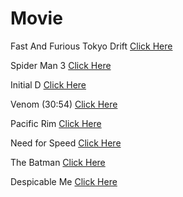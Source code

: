 # Movie
Fast And Furious Tokyo Drift
[Click Here](https://drive.google.com/file/d/1HAS9xxonRByJVXl9LcTWgTOsoa7WU4LI/view?usp=drivesdk)

Spider Man 3
[Click Here](https://drive.google.com/file/d/1JU2VOH_k4MKpVEXUXv101oZ6cbwOGBsE/view?usp=drivesdk)

Initial D
[Click Here](https://drive.google.com/file/d/1JFAuV8dY9UP-hhz9sWu3fS9C87KP0ovM/view?usp=drivesdk)

Venom (30:54)
[Click Here](https://drive.google.com/file/d/1S3u1l0MihGIkhkBR5uGWKYcJI6RHzoIf/view?usp=drivesdk)

Pacific Rim
[Click Here](https://drive.google.com/file/d/1S2Dxit3GJqXLKwnCRhXVuauvj6z5vshS/view?usp=drivesdk)

Need for Speed
[Click Here](https://drive.google.com/file/d/1c0iKES5NnydVxItM7W2o8BKaEYXExQ-P/view?usp=drivesdk)

The Batman
[Click Here](https://drive.google.com/file/d/1dyalDHendhbDfxaecwPqBPAQyenXoT5o/view?usp=drivesdk)

Despicable Me
[Click Here](https://drive.google.com/file/d/1-rGpYU8pg32Pd7zxZfVPOnSXikZcWw7e/view?usp=drivesdk)
